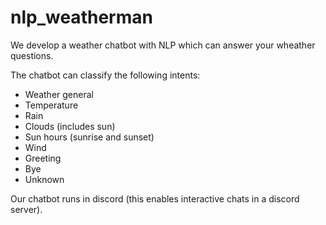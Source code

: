 # nlp_weatherman

We develop a weather chatbot with NLP which can answer your wheather questions.

The chatbot can classify the following intents:
- Weather general
- Temperature
- Rain
- Clouds (includes sun)
- Sun hours (sunrise and sunset)
- Wind
- Greeting
- Bye
- Unknown

Our chatbot runs in discord (this enables interactive chats in a discord server).
